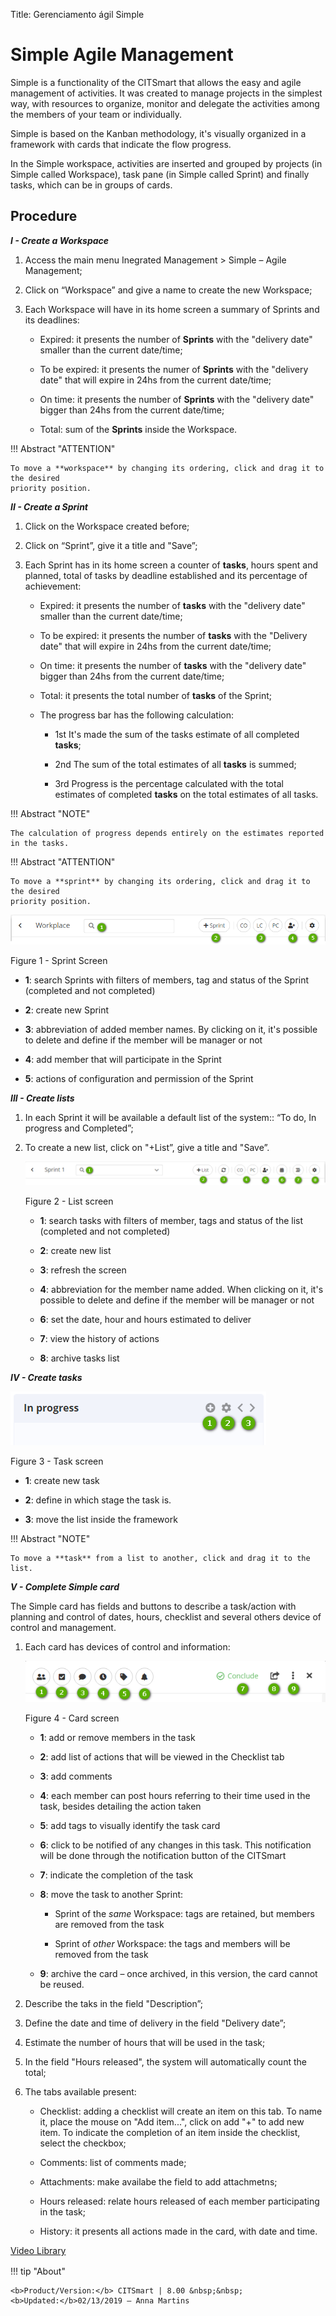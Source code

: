 Title: Gerenciamento ágil Simple

# Simple Agile Management


Simple is a functionality of the CITSmart that allows the easy and agile
management of activities. It was created to manage projects in the simplest way,
with resources to organize, monitor and delegate the activities among the members
of your team or individually.

Simple is based on the Kanban methodology, it's visually organized in a framework
with cards that indicate the flow progress.

In the Simple workspace, activities are inserted and grouped by projects
(in Simple called Workspace), task pane (in Simple called Sprint) and finally
tasks, which can be in groups of cards.

Procedure
------------

***I - Create a Workspace***

1.  Access the main menu Inegrated Management \>
    Simple – Agile Management;

2.  Click on “Workspace” and give a name to create the new Workspace;

3.  Each Workspace will have in its home screen a summary of Sprints and
    its deadlines:

    -   Expired: it presents the number of **Sprints** with the "delivery date"
    smaller than the current date/time;

    -   To be expired: it presents the numer of **Sprints** with the "delivery date"
    that will expire in 24hs from the current date/time;

    -   On time: it presents the number of **Sprints** with the "delivery date"
    bigger than 24hs from the current date/time;

    -   Total: sum of the **Sprints** inside the Workspace.
    
!!! Abstract "ATTENTION"    

    To move a **workspace** by changing its ordering, click and drag it to the desired 
    priority position.


***II - Create a Sprint***

1.  Click on the Workspace created before;

2.  Click on “Sprint”, give it a title and "Save”;

3.  Each Sprint has in its home screen a counter of **tasks**, hours spent
    and planned, total of tasks by deadline established and its percentage of
    achievement:

    -   Expired: it presents the number of **tasks** with the "delivery date" smaller
    than the current date/time;

    -   To be expired: it presents the number of **tasks** with the "Delivery date"
    that will expire in 24hs from the current date/time;

    -   On time: it presents the number of **tasks** with the "delivery date" bigger
    than 24hs from the current date/time;

    -   Total: it presents the total number of **tasks** of the Sprint;

    -   The progress bar has the following calculation:

        -   1st It's made the sum of the tasks estimate of all completed **tasks**;

        -   2nd The sum of the total estimates of all **tasks** is summed;

        -   3rd Progress is the percentage calculated with the total estimates of 
            completed **tasks** on the total estimates of all tasks.

!!! Abstract "NOTE"

    The calculation of progress depends entirely on the estimates reported in the tasks.
    
!!! Abstract "ATTENTION"

    To move a **sprint** by changing its ordering, click and drag it to the desired 
    priority position.


![sprint screen](images/figure-1-simple.png)
    
Figure 1 - Sprint Screen


   -   **1**: search Sprints with filters of members, tag and status of the Sprint
    (completed and not completed)

   -   **2**: create new Sprint

   -   **3**: abbreviation of added member names. By clicking on it, it's possible to
    delete and define if the member will be manager or not

   -   **4**: add member that will participate in the Sprint

   -   **5**: actions of configuration and permission of the Sprint


***III - Create lists***

1.  In each Sprint it will be available a default list of the system:: “To
    do, In progress and Completed”;

2.  To create a new list, click on "+List”, give a title and "Save”.

    ![list screen](images/figure-2-simple.png)
    
    Figure 2 - List screen


    -   **1**: search tasks with filters of member, tags and status of the list
    (completed and not completed)

    -   **2**: create new list

    -   **3**: refresh the screen

    -   **4**: abbreviation for the member name added. When clicking on it, it's possible to
    delete and define if the member will be manager or not

    -   **6**: set the date, hour and hours estimated to deliver

    -   **7**: view the history of actions

    -   **8**: archive tasks list

***IV - Create tasks***

   ![task screen](images/figure-3-simple.png)
    
   Figure 3 - Task screen


   -   **1**: create new task

   -   **2**: define in which stage the task is.

   -   **3**: move the list inside the framework

!!! Abstract "NOTE"

    To move a **task** from a list to another, click and drag it to the list.

***V - Complete Simple card***

The Simple card has fields and buttons to describe a task/action with planning
and control of dates, hours, checklist and several others device of control
and management.

1.  Each card has devices of control and information:

     ![card screen](images/figure-4-simple.png)
    
      Figure 4 - Card screen


    -   **1**: add or remove members in the task

    -   **2**: add list of actions that will be viewed in the Checklist tab

    -   **3**: add comments

    -   **4**: each member can post hours referring to their time used in the task, besides detailing the action taken

    -   **5**: add tags to visually identify the task card

    -   **6**: click to be notified of any changes in this task. This notification will be
    done through the notification button of the CITSmart

    -   **7**: indicate the completion of the task

    -   **8**: move the task to another Sprint:

        -   Sprint of the *same* Workspace: tags are retained, but members are removed from the task

        -   Sprint of *other* Workspace: the tags and members will be removed from the task

    -   **9**: archive the card – once archived, in this version, the card cannot be reused.

1.  Describe the taks in the field "Description”;

2.  Define the date and time of delivery in the field "Delivery date”;

3.  Estimate the number of hours that will be used in the task;

4.  In the field "Hours released", the system will automatically count the total;

5.  The tabs available present:

    -   Checklist: adding a checklist will create an item on this tab. To name it,
    place the mouse on "Add item...", click on add "+" to add new item. To indicate
    the completion of an item inside the checklist, select the checkbox;

    -   Comments: list of comments made;

    -   Attachments: make availabe the field to add attachmetns;

    -   Hours released: relate hours released of each member participating in the task;

    -   History: it presents all actions made in the card, with date and time.


<i class='fa fa-youtube-play  fa-2x' style='color:#97ce17;vertical-align: middle;'> </i> [Video Library](https://www.youtube.com/watch?v=yHi8-heMMxM)


!!! tip "About"

    <b>Product/Version:</b> CITSmart | 8.00 &nbsp;&nbsp;
    <b>Updated:</b>02/13/2019 – Anna Martins

